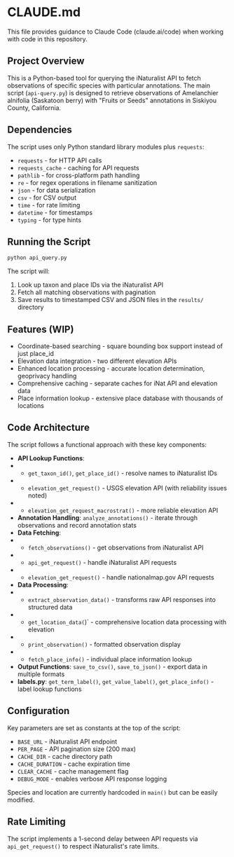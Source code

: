 # CLAUDE.md

This file provides guidance to Claude Code (claude.ai/code) when working with code in this repository.

## Project Overview

This is a Python-based tool for querying the iNaturalist API to fetch observations of specific species with particular annotations. The main script (`api-query.py`) is designed to retrieve observations of Amelanchier alnifolia (Saskatoon berry) with "Fruits or Seeds" annotations in Siskiyou County, California.

## Dependencies

The script uses only Python standard library modules plus `requests`:
- `requests` - for HTTP API calls
- `requests_cache` - caching for API requests
- `pathlib` - for cross-platform path handling        
- `re` - for regex operations in filename sanitization
- `json` - for data serialization
- `csv` - for CSV output
- `time` - for rate limiting
- `datetime` - for timestamps
- `typing` - for type hints

## Running the Script

```bash
python api_query.py
```

The script will:
1. Look up taxon and place IDs via the iNaturalist API
2. Fetch all matching observations with pagination
3. Save results to timestamped CSV and JSON files in the `results/` directory

## Features (WIP)
- Coordinate-based searching - square bounding box support instead of just place_id
- Elevation data integration - two different elevation APIs
- Enhanced location processing - accurate location determination, geoprivacy handling
- Comprehensive caching - separate caches for iNat API and elevation data
- Place information lookup - extensive place database with thousands of locations

## Code Architecture

The script follows a functional approach with these key components:

- **API Lookup Functions**: 
- - `get_taxon_id()`, `get_place_id()` - resolve names to iNaturalist IDs
- - `elevation_get_request()` - USGS elevation API (with reliability issues noted)
- - `elevation_get_request_macrostrat()` - more reliable elevation API
- **Annotation Handling**: `analyze_annotations()` - iterate through observations and record annotation stats
- **Data Fetching**: 
- - `fetch_observations()` - get observations from iNaturalist API
- - `api_get_request()` - handle iNaturalist API requests
- - `elevation_get_request()` - handle nationalmap.gov API requests
- **Data Processing**: 
- - `extract_observation_data()` - transforms raw API responses into structured data
- - `get_location_data(`)` - comprehensive location data processing with elevation
- - `print_observation()` - formatted observation display
- - `fetch_place_info()` - individual place information lookup
- **Output Functions**: `save_to_csv()`, `save_to_json()` - export data in multiple formats
- **labels.py**: `get_term_label()`, `get_value_label()`, `get_place_info()` - label lookup functions

## Configuration

Key parameters are set as constants at the top of the script:
- `BASE_URL` - iNaturalist API endpoint
- `PER_PAGE` - API pagination size (200 max)
- `CACHE_DIR` - cache directory path
- `CACHE_DURATION` - cache expiration time
- `CLEAR_CACHE` - cache management flag
- `DEBUG_MODE` - enables verbose API response logging

Species and location are currently hardcoded in `main()` but can be easily modified.

## Rate Limiting

The script implements a 1-second delay between API requests via `api_get_request()` to respect iNaturalist's rate limits.